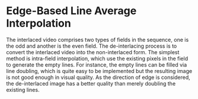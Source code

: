 # Edge-Based Line Average Interpolation

The interlaced video comprises two types of fields in the sequence, one is the odd and another is the even field. 
The de-interlacing process is to convert the interlaced video into the non-interlaced form. 
The simplest method is intra-field interpolation, which use the existing pixels in the field to generate the empty lines. 
For instance, the empty lines can be filled via line doubling, which is quite easy to be implemented but the resulting image is not good enough in visual quality.
As the direction of edge is considered, the de-interlaced image has a better quality than merely doubling the existing lines.